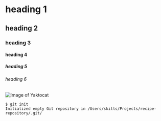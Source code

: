  # heading 1
 ## heading 2
 ### heading 3
#### heading 4
##### heading 5
###### heading 6



![Image of Yaktocat](https://octodex.github.com/images/yaktocat.png)


```
$ git init
Initialized empty Git repository in /Users/skills/Projects/recipe-repository/.git/
```
